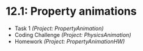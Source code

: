 # 12.1: Property animations

* Task 1 *(Project: PropertyAnimation)*
* Coding Challenge *(Project: PhysicsAnimation)*
* Homework *(Project: PropertyAnimationHW)*
